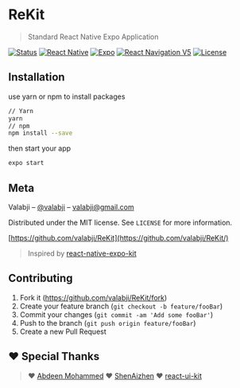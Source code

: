 # ReKit
> Standard React Native Expo Application

[![Status](https://img.shields.io/badge/build-passing-green.svg?branch=master)](https://github.com/valabji/Delivery)
[![React Native](https://img.shields.io/badge/React%20Native-v36.0.0-blue.svg?logo=react)](https://facebook.github.io/react-native/)
[![Expo](https://img.shields.io/badge/Expo-SDK36.0.0-black.svg?logo=expo)](https://expo.io/)
[![React Navigation V5](https://img.shields.io/badge/React%20Navigation-v5.0.0-blue.svg?logo=react)](https://reactnavigation.org/)
[![License](https://img.shields.io/badge/License-MIT-yellowgreen.svg)](http://mit-license.org/)


## Installation

use yarn or npm to install packages
```sh
// Yarn 
yarn
// npm
npm install --save
```
then start your app
```sh
expo start
```
## Meta

Valabji – [@valabji](https://twitter.com/valabji) – valabji@gmail.com

Distributed under the MIT license. See ``LICENSE`` for more information.

[https://github.com/valabji/ReKit](https://github.com/valabji/ReKit/)

> Inspired by [react-native-expo-kit](https://github.com/AbdeenM/react-native-expo-kit)

## Contributing

1. Fork it (<https://github.com/valabji/ReKit/fork>)
2. Create your feature branch (`git checkout -b feature/fooBar`)
3. Commit your changes (`git commit -am 'Add some fooBar'`)
4. Push to the branch (`git push origin feature/fooBar`)
5. Create a new Pull Request

## ❤️ Special Thanks
> ❤️ [Abdeen Mohammed](https://github.com/AbdeenM)
> ❤️ [ShenAizhen](https://github.com/ShenAizhen)
> ❤️ [react-ui-kit](https://github.com/react-ui-kit)


<!-- Markdown link & img dfn's -->
[npm-image]: https://img.shields.io/npm/v/datadog-metrics.svg?style=flat-square
[npm-url]: https://npmjs.org/package/datadog-metrics
[npm-downloads]: https://img.shields.io/npm/dm/datadog-metrics.svg?style=flat-square
[travis-image]: https://img.shields.io/travis/dbader/node-datadog-metrics/master.svg?style=flat-square
[travis-url]: https://travis-ci.org/dbader/node-datadog-metrics
[wiki]: https://github.com/valabji/ReKit/wiki

